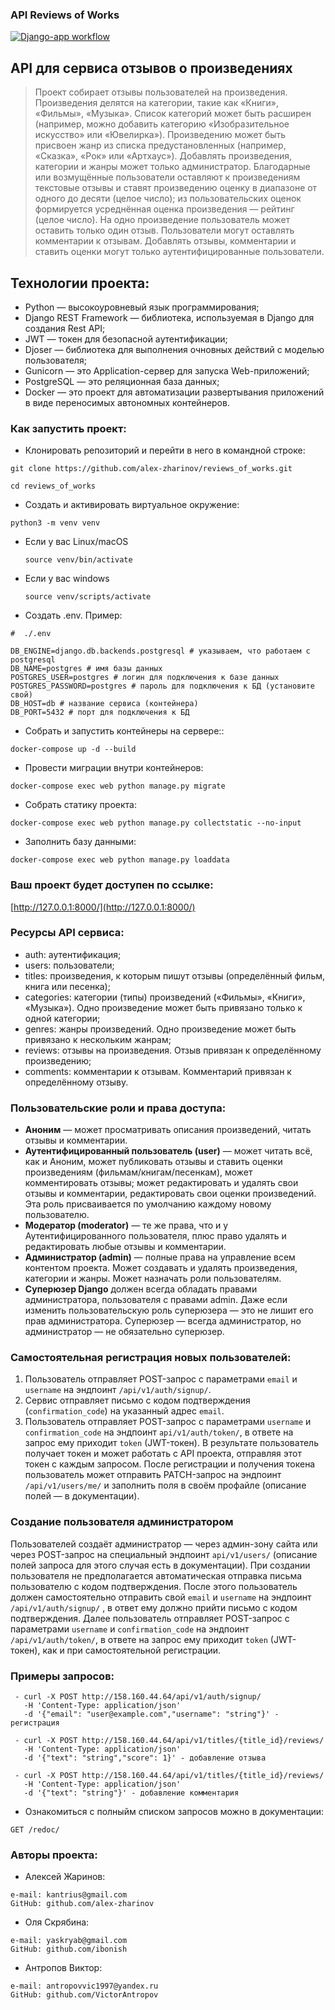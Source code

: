 ### API Reviews of Works

[![Django-app workflow](https://github.com/alex-zharinov/reviews_of_works/actions/workflows/yamdb_workflow.yml/badge.svg)](https://github.com/alex-zharinov/reviews_of_works/actions/workflows/yamdb_workflow.yml)

## API для сервиса отзывов о произведениях
> Проект собирает отзывы пользователей на произведения. Произведения делятся на категории, такие как «Книги», «Фильмы», «Музыка». Список категорий может быть расширен (например, можно добавить категорию «Изобразительное искусство» или «Ювелирка»). Произведению может быть присвоен жанр из списка предустановленных (например, «Сказка», «Рок» или «Артхаус»). Добавлять произведения, категории и жанры может только администратор. Благодарные или возмущённые пользователи оставляют к произведениям текстовые отзывы и ставят произведению оценку в диапазоне от одного до десяти (целое число); из пользовательских оценок формируется усреднённая оценка произведения — рейтинг (целое число). На одно произведение пользователь может оставить только один отзыв. Пользователи могут оставлять комментарии к отзывам. Добавлять отзывы, комментарии и ставить оценки могут только аутентифицированные пользователи.

## Технологии проекта:
- Python — высокоуровневый язык программирования;
- Django REST Framework — библиотека, используемая в Django для создания Rest API;
- JWT — токен для безопасной аyтентификации;
- Djoser — библиотека для выполнения очновных действий с моделью пользователя;
- Gunicorn — это Application-сервер для запуска Web-приложений;
- PostgreSQL — это реляционная база данных;
- Docker — это проект для автоматизации развертывания приложений в виде переносимых автономных контейнеров.

### Как запустить проект:
- Клонировать репозиторий и перейти в него в командной строке:
```
git clone https://github.com/alex-zharinov/reviews_of_works.git
```
```
cd reviews_of_works
```
- Cоздать и активировать виртуальное окружение:
```
python3 -m venv venv
```
* Если у вас Linux/macOS
    ```
    source venv/bin/activate
    ```
* Если у вас windows
    ```
    source venv/scripts/activate
    ```
- Создать .env. Пример:
```
#  ./.env

DB_ENGINE=django.db.backends.postgresql # указываем, что работаем с postgresql
DB_NAME=postgres # имя базы данных
POSTGRES_USER=postgres # логин для подключения к базе данных
POSTGRES_PASSWORD=postgres # пароль для подключения к БД (установите свой)
DB_HOST=db # название сервиса (контейнера)
DB_PORT=5432 # порт для подключения к БД 
```
- Собрать и запустить контейнеры на сервере::
```
docker-compose up -d --build
```
- Провести миграции внутри контейнеров:
```
docker-compose exec web python manage.py migrate
```
- Собрать статику проекта:
```
docker-compose exec web python manage.py collectstatic --no-input
```
- Заполнить базу данными:
```
docker-compose exec web python manage.py loaddata
```

### Ваш проект будет доступен по ссылке:
[http://127.0.0.1:8000/](http://127.0.0.1:8000/)

### Ресурсы API сервиса:
- auth: аутентификация;
- users: пользователи;
- titles: произведения, к которым пишут отзывы (определённый фильм, книга или песенка);
- categories: категории (типы) произведений («Фильмы», «Книги», «Музыка»). Одно произведение может быть привязано только к одной категории;
- genres: жанры произведений. Одно произведение может быть привязано к нескольким жанрам;
- reviews: отзывы на произведения. Отзыв привязан к определённому произведению;
- comments: комментарии к отзывам. Комментарий привязан к определённому отзыву.

### Пользовательские роли и права доступа:
- **Аноним** — может просматривать описания произведений, читать отзывы и комментарии.
- **Аутентифицированный пользователь (user)** — может читать всё, как и Аноним, может публиковать отзывы и ставить оценки произведениям (фильмам/книгам/песенкам), может комментировать отзывы; может редактировать и удалять свои отзывы и комментарии, редактировать свои оценки произведений. Эта роль присваивается по умолчанию каждому новому пользователю.
- **Модератор (moderator)** — те же права, что и у Аутентифицированного пользователя, плюс право удалять и редактировать любые отзывы и комментарии.
- **Администратор (admin)** — полные права на управление всем контентом проекта. Может создавать и удалять произведения, категории и жанры. Может назначать роли пользователям.
- **Суперюзер Django** должен всегда обладать правами администратора, пользователя с правами admin. Даже если изменить пользовательскую роль суперюзера — это не лишит его прав администратора. Суперюзер — всегда администратор, но администратор — не обязательно суперюзер.

### Самостоятельная регистрация новых пользователей:
1. Пользователь отправляет POST-запрос с параметрами `email` и `username` на эндпоинт `/api/v1/auth/signup/`.
2. Сервис отправляет письмо с кодом подтверждения (`confirmation_code`) на указанный адрес `email`.
3. Пользователь отправляет POST-запрос с параметрами `username` и `confirmation_code` на эндпоинт `api/v1/auth/token/`, в ответе на запрос ему приходит `token` (JWT-токен).
В результате пользователь получает токен и может работать с API проекта, отправляя этот токен с каждым запросом. 
После регистрации и получения токена пользователь может отправить PATCH-запрос на эндпоинт `/api/v1/users/me/` и заполнить поля в своём профайле (описание полей — в документации).

### Создание пользователя администратором
Пользователей создаёт администратор — через админ-зону сайта или через POST-запрос на специальный эндпоинт `api/v1/users/` (описание полей запроса для этого случая есть в документации). При создании пользователя не предполагается автоматическая отправка письма пользователю с кодом подтверждения. 
После этого пользователь должен самостоятельно отправить свой `email` и `username` на эндпоинт `/api/v1/auth/signup/` , в ответ ему должно прийти письмо с кодом подтверждения.
Далее пользователь отправляет POST-запрос с параметрами `username` и `confirmation_code` на эндпоинт `/api/v1/auth/token/`, в ответе на запрос ему приходит `token` (JWT-токен), как и при самостоятельной регистрации.

### Примеры запросов:
```
 - curl -X POST http://158.160.44.64/api/v1/auth/signup/
   -H 'Content-Type: application/json'
   -d '{"email": "user@example.com","username": "string"}' - регистрация
```
```
 - curl -X POST http://158.160.44.64/api/v1/titles/{title_id}/reviews/
   -H 'Content-Type: application/json'
   -d '{"text": "string","score": 1}' - добавление отзыва
```
```
 - curl -X POST http://158.160.44.64/api/v1/titles/{title_id}/reviews/
   -H 'Content-Type: application/json'
   -d '{"text": "string"}' - добавление комментария
```
- Ознакомиться с полныйм списком запросов можно в документации:
```
GET /redoc/
```

### Авторы проекта:
- Алексей Жаринов:
```
e-mail: kantrius@gmail.com
GitHub: github.com/alex-zharinov
```
- Оля Скрябина:
```
e-mail: yaskryab@gmail.com
GitHub: github.com/ibonish
```
- Антропов Виктор:
```
e-mail: antropovvic1997@yandex.ru
GitHub: github.com/VictorAntropov
```

